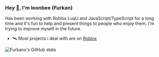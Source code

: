### Hey 👋, I'm leonbee (Furkan)

Has been working with Roblox LuaU and JavaScript/TypeScript for a long time and it's fun to help and present things to people who enjoy them. I'm trying to improve myself in the future.

- 🛰️ Most projects i deal with are on [Roblox](https://www.roblox.com/users/1862014843/profile)
 
![Furkans's GitHub stats](https://github-readme-stats.vercel.app/api?username=leonbee1&show_icons=true&theme=gruvbox)
